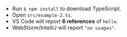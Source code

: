 - Run `$ npm install` to download TypeScript.
- Open `src/example-2.ts`.
- VS Code will report **6 references** of `hello`.
- WebStorm/IntelliJ will report `"no usages"`.
